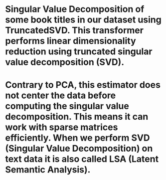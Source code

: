 # Singular Value Decomposition of some book titles in our dataset using TruncatedSVD. This transformer performs linear dimensionality reduction using truncated singular value decomposition (SVD).
# Contrary to PCA, this estimator does not center the data before computing the singular value decomposition. This means it can work with sparse matrices efficiently. When we perform SVD (Singular Value Decomposition) on text data it is also called LSA (Latent Semantic Analysis).
